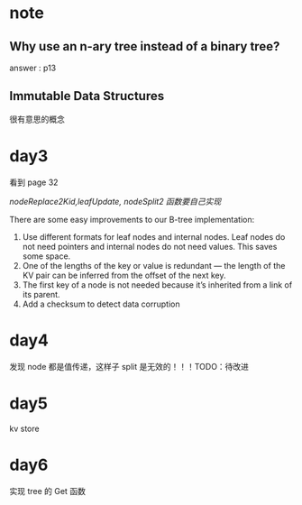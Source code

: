 # note

## Why use an n-ary tree instead of a binary tree?

answer : p13

## Immutable Data Structures

很有意思的概念

# day3

看到 page 32

_nodeReplace2Kid,leafUpdate, nodeSplit2 函数要自己实现_

There are some easy improvements to our B-tree implementation:

1. Use different formats for leaf nodes and internal nodes. Leaf nodes do not need
   pointers and internal nodes do not need values. This saves some space.
2. One of the lengths of the key or value is redundant — the length of the KV pair can
   be inferred from the offset of the next key.
3. The first key of a node is not needed because it’s inherited from a link of its parent.
4. Add a checksum to detect data corruption

# day4

发现 node 都是值传递，这样子 split 是无效的！！！TODO：待改进

# day5

kv store

# day6

实现 tree 的 Get 函数
